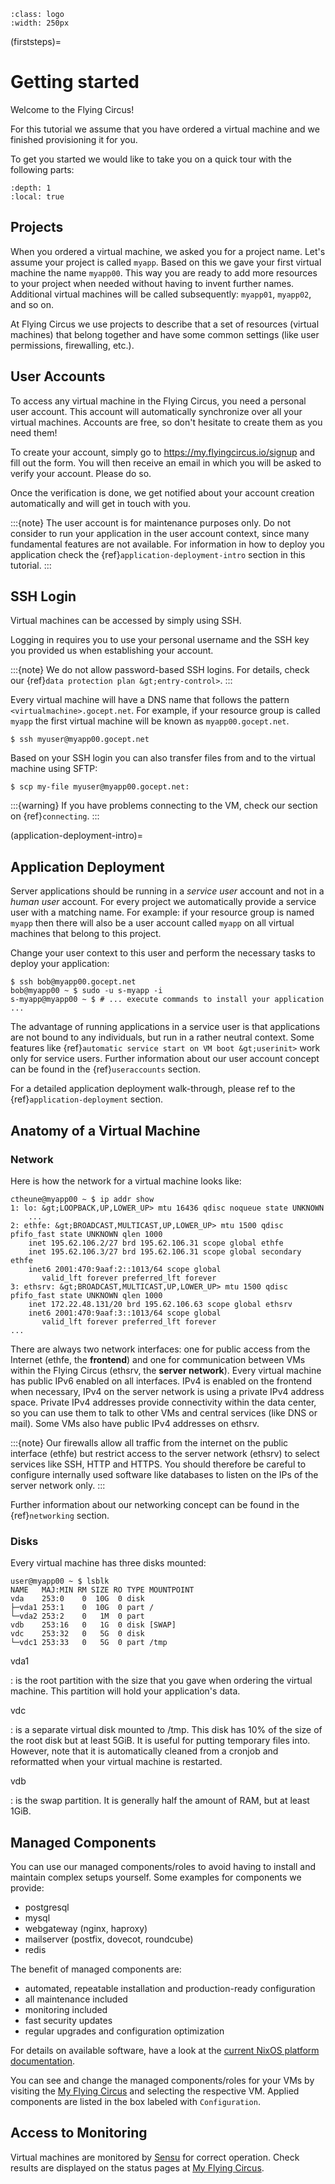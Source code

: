 ```{image} ../../images/vorteile250.png
:class: logo
:width: 250px
```

(firststeps)=

# Getting started

Welcome to the Flying Circus!

For this tutorial we assume that you have ordered a virtual machine and we
finished provisioning it for you.

To get you started we would like to take you on a quick tour with the following
parts:

```{contents}
:depth: 1
:local: true
```

## Projects

When you ordered a virtual machine, we asked you for a project name. Let's
assume your project is called `myapp`. Based on this we gave your first virtual
machine the name `myapp00`. This way you are ready to add more resources to
your project when needed without having to invent further names. Additional
virtual machines will be called subsequently: `myapp01`, `myapp02`, and so on.

At Flying Circus we use projects to describe that a set of resources (virtual machines) that belong together and have some common settings (like user permissions, firewalling, etc.).

## User Accounts

To access any virtual machine in the Flying Circus, you need a personal user
account. This account will automatically synchronize over all your virtual
machines. Accounts are free, so don't hesitate to create them as you need them!

To create your account, simply go to https://my.flyingcircus.io/signup and fill
out the form. You will then receive an email in which you will be asked to
verify your account. Please do so.

Once the verification is done, we get notified about your account creation
automatically and will get in touch with you.

:::{note}
The user account is for maintenance purposes only. Do not consider to
run your application in the user account context, since many fundamental
features are not available. For information in how to deploy you application
check the {ref}`application-deployment-intro` section in this tutorial.
:::

## SSH Login

Virtual machines can be accessed by simply using SSH.

Logging in requires you to use your personal username and the SSH key you
provided us when establishing your account.

:::{note}
We do not allow password-based SSH logins. For details, check our
{ref}`data protection plan &gt;entry-control>`.
:::

Every virtual machine will have a DNS name that follows the pattern
`<virtualmachine>.gocept.net`. For example, if your resource
group is called `myapp` the first virtual machine will be known as
`myapp00.gocept.net`.

```
$ ssh myuser@myapp00.gocept.net
```

Based on your SSH login you can also transfer files from and to the virtual
machine using SFTP:

```
$ scp my-file myuser@myapp00.gocept.net:
```

:::{warning}
If you have problems connecting to the VM, check our section on
{ref}`connecting`.
:::

(application-deployment-intro)=

## Application Deployment

Server applications should be running in a *service user* account and not in a
*human user* account. For every project we automatically
provide a service user with a matching name. For example: if your resource
group is named `myapp` then there will also be a user account called `myapp` on
all virtual machines that belong to this project.

Change your user context to this user and perform the necessary tasks to deploy
your application:

```
$ ssh bob@myapp00.gocept.net
bob@myapp00 ~ $ sudo -u s-myapp -i
s-myapp@myapp00 ~ $ # ... execute commands to install your application ...
```

The advantage of running applications in a service user is that applications are
not bound to any individuals, but run in a rather neutral context. Some features
like {ref}`automatic service start on VM boot &gt;userinit>` work only for service
users. Further information about our user account concept can be found in
the {ref}`useraccounts` section.

For a detailed application deployment walk-through, please ref to the
{ref}`application-deployment` section.

## Anatomy of a Virtual Machine

### Network

Here is how the network for a virtual machine looks like:

```
ctheune@myapp00 ~ $ ip addr show
1: lo: &gt;LOOPBACK,UP,LOWER_UP> mtu 16436 qdisc noqueue state UNKNOWN
    ...
2: ethfe: &gt;BROADCAST,MULTICAST,UP,LOWER_UP> mtu 1500 qdisc pfifo_fast state UNKNOWN qlen 1000
    inet 195.62.106.2/27 brd 195.62.106.31 scope global ethfe
    inet 195.62.106.3/27 brd 195.62.106.31 scope global secondary ethfe
    inet6 2001:470:9aaf:2::1013/64 scope global
       valid_lft forever preferred_lft forever
3: ethsrv: &gt;BROADCAST,MULTICAST,UP,LOWER_UP> mtu 1500 qdisc pfifo_fast state UNKNOWN qlen 1000
    inet 172.22.48.131/20 brd 195.62.106.63 scope global ethsrv
    inet6 2001:470:9aaf:3::1013/64 scope global
       valid_lft forever preferred_lft forever
...
```

There are always two network interfaces: one for public access from the Internet
(ethfe, the **frontend**) and one for communication between VMs within the
Flying Circus (ethsrv, the **server network**). Every virtual machine has public
IPv6 enabled on all interfaces. IPv4 is enabled on the frontend when necessary,
IPv4 on the server network is using a private IPv4 address space. Private IPv4
addresses provide connectivity within the data center, so you can use them to
talk to other VMs and central services (like DNS or mail). Some VMs also have
public IPv4 addresses on ethsrv.

:::{note}
Our firewalls allow all traffic from the internet on the public
interface (ethfe) but restrict access to the server network (ethsrv) to
select services like SSH, HTTP and HTTPS. You should therefore be careful
to configure internally used software like databases to listen on the IPs
of the server network only.
:::

Further information about our networking concept can be found in the
{ref}`networking` section.

### Disks

Every virtual machine has three disks mounted:

```
user@myapp00 ~ $ lsblk
NAME   MAJ:MIN RM SIZE RO TYPE MOUNTPOINT
vda    253:0    0  10G  0 disk
├─vda1 253:1    0  10G  0 part /
└─vda2 253:2    0   1M  0 part
vdb    253:16   0   1G  0 disk [SWAP]
vdc    253:32   0   5G  0 disk
└─vdc1 253:33   0   5G  0 part /tmp
```

vda1

: is the root partition with the size that you gave when ordering the virtual
  machine. This partition will hold your application's data.

vdc

: is a separate virtual disk mounted to /tmp. This disk has 10% of the size
  of the root disk but at least 5GiB. It is useful for putting temporary
  files into. However, note that it is automatically cleaned from a cronjob
  and reformatted when your virtual machine is restarted.

vdb

: is the swap partition. It is generally half the amount of RAM, but at
  least 1GiB.

## Managed Components

You can use our managed components/roles to avoid having to install and maintain
complex setups yourself. Some examples for components we provide:

- postgresql
- mysql
- webgateway (nginx, haproxy)
- mailserver (postfix, dovecot, roundcube)
- redis

The benefit of managed components are:

- automated, repeatable installation and production-ready configuration
- all maintenance included
- monitoring included
- fast security updates
- regular upgrades and configuration optimization

For details on available software, have a look at
the [current NixOS platform documentation](/roles/current).

You can see and change the managed components/roles for your VMs by visiting the
[My Flying Circus](https://my.flyingcircus.io) and selecting
the respective VM. Applied components are listed in the box labeled with
`Configuration`.

## Access to Monitoring

Virtual machines are monitored by [Sensu](https://sensu.io) for correct operation.
Check results are displayed on the status pages at [My Flying Circus](https://my.flyingcircus.io).
